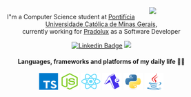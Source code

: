 <img align="right" width=28% src="https://media.tenor.com/kSiC-0wGr4kAAAAd/monkey-technology.gif"/>

<div align="center" >
 
I"m a Computer Science student at [Pontifícia Universidade Católica de Minas Gerais](https://www.pucminas.br/destaques/Paginas/default.aspx),<br> currently working for [Pradolux](https://pradolux.com.br/) as a Software Developer
  
[![Linkedin Badge](https://img.shields.io/badge/-LinkedIn-blue?style=flat-square&logo=Linkedin&logoColor=white&link=https://www.linkedin.com/in/rogeriotsiqueira/)](https://www.linkedin.com/in/rogeriotsiqueira/)
 ![](https://komarev.com/ghpvc/?username=rogeriosiq&color=006bed)
  
<h4>Languages, frameworks and platforms of my daily life 🧑‍💻</h4>
<div style="display: inline_block">
  <img align="center" alt="TypeScript" height="40" width="45" src="https://github.com/devicons/devicon/blob/master/icons/typescript/typescript-original.svg">
  <img align="center" alt="Nodejs" height="40" width="45" src="https://github.com/devicons/devicon/blob/master/icons/nodejs/nodejs-original.svg" />
  <img align="center" alt="ReactJS" height="40" width="45" src="https://github.com/devicons/devicon/blob/master/icons/react/react-original.svg">
  <img align="center" alt="Expo" height="40" width="45" src="https://github.com/vscode-icons/vscode-icons/blob/master/icons/file_type_expo.svg">
  <img align="center" alt="Python" height="40" width="45" src="https://github.com/devicons/devicon/blob/master/icons/python/python-original.svg">
  <img align="center" alt="Java" height="40" width="45" src="https://github.com/devicons/devicon/blob/master/icons/java/java-original.svg">                                                                                                                                                                                                                 
</div>

